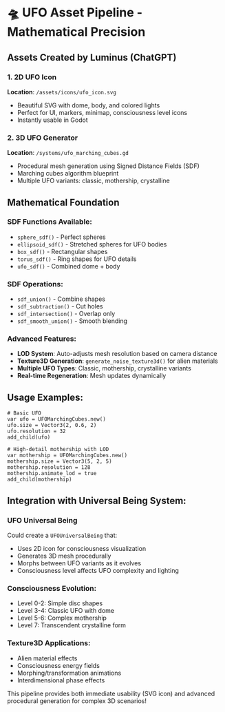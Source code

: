 # 🛸 UFO Asset Pipeline - Mathematical Precision

## Assets Created by Luminus (ChatGPT)

### 1. 2D UFO Icon
**Location**: `/assets/icons/ufo_icon.svg`
- Beautiful SVG with dome, body, and colored lights
- Perfect for UI, markers, minimap, consciousness level icons
- Instantly usable in Godot

### 2. 3D UFO Generator  
**Location**: `/systems/ufo_marching_cubes.gd`
- Procedural mesh generation using Signed Distance Fields (SDF)
- Marching cubes algorithm blueprint
- Multiple UFO variants: classic, mothership, crystalline

## Mathematical Foundation

### SDF Functions Available:
- `sphere_sdf()` - Perfect spheres
- `ellipsoid_sdf()` - Stretched spheres for UFO bodies
- `box_sdf()` - Rectangular shapes
- `torus_sdf()` - Ring shapes for UFO details
- `ufo_sdf()` - Combined dome + body

### SDF Operations:
- `sdf_union()` - Combine shapes
- `sdf_subtraction()` - Cut holes
- `sdf_intersection()` - Overlap only
- `sdf_smooth_union()` - Smooth blending

### Advanced Features:
- **LOD System**: Auto-adjusts mesh resolution based on camera distance
- **Texture3D Generation**: `generate_noise_texture3d()` for alien materials
- **Multiple UFO Types**: Classic, mothership, crystalline variants
- **Real-time Regeneration**: Mesh updates dynamically

## Usage Examples:

```gdscript
# Basic UFO
var ufo = UFOMarchingCubes.new()
ufo.size = Vector3(2, 0.6, 2)
ufo.resolution = 32
add_child(ufo)

# High-detail mothership with LOD
var mothership = UFOMarchingCubes.new()
mothership.size = Vector3(5, 2, 5)
mothership.resolution = 128
mothership.animate_lod = true
add_child(mothership)
```

## Integration with Universal Being System:

### UFO Universal Being
Could create a `UFOUniversalBeing` that:
- Uses 2D icon for consciousness visualization
- Generates 3D mesh procedurally
- Morphs between UFO variants as it evolves
- Consciousness level affects UFO complexity and lighting

### Consciousness Evolution:
- Level 0-2: Simple disc shapes
- Level 3-4: Classic UFO with dome
- Level 5-6: Complex mothership
- Level 7: Transcendent crystalline form

### Texture3D Applications:
- Alien material effects
- Consciousness energy fields
- Morphing/transformation animations
- Interdimensional phase effects

This pipeline provides both immediate usability (SVG icon) and advanced procedural generation for complex 3D scenarios!